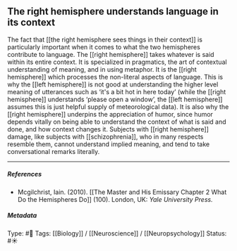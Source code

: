 ## The right hemisphere understands language in its context # 

The fact that [[the right hemisphere sees things in their context]] is particularly important when it comes to what the two hemispheres contribute to language. The [[right hemisphere]] takes whatever is said within its entire context. It is specialized in pragmatics, the art of contextual understanding of meaning, and in using metaphor. It is the [[right hemisphere]] which processes the non-literal aspects of language. This is why the [[left hemisphere]] is not good at understanding the higher level meaning of utterances such as ‘it's a bit hot in here today’ (while the [[right hemisphere]] understands ‘please open a window’, the [[left hemisphere]] assumes this is just helpful supply of meteorological data). It is also why the [[right hemisphere]] underpins the appreciation of humor, since humor depends vitally on being able to understand the context of what is said and done, and how context changes it. Subjects with [[right hemisphere]] damage, like subjects with [[schizophrenia]], who in many respects resemble them, cannot understand implied meaning, and tend to take conversational remarks literally.

___

##### References

- Mcgilchrist, Iain. (2010). [[The Master and His Emissary Chapter 2 What Do the Hemispheres Do]] (100). London, UK: _Yale University Press._

##### Metadata

Type: #🔴 
Tags: [[Biology]] / [[Neuroscience]] / [[Neuropsychology]] 
Status: #☀️ 